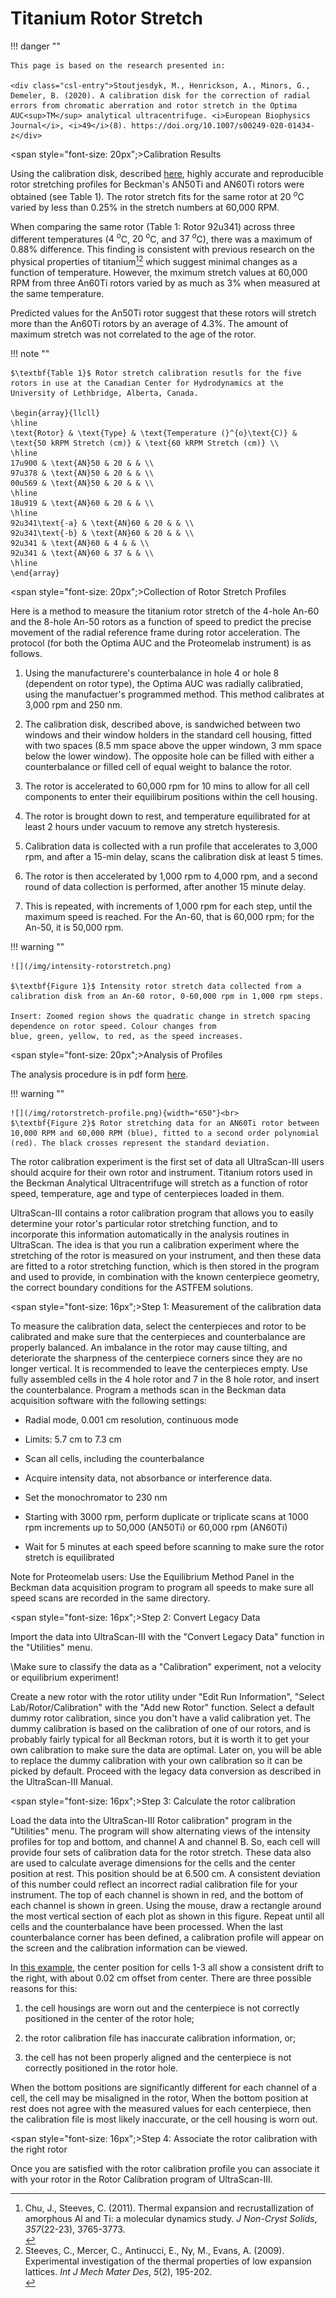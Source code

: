 # Titanium Rotor Stretch

!!! danger ""

    This page is based on the research presented in:
    
    <div class="csl-entry">Stoutjesdyk, M., Henrickson, A., Minors, G., Demeler, B. (2020). A calibration disk for the correction of radial errors from chromatic aberration and rotor stretch in the Optima AUC<sup>TM</sup> analytical ultracentrifuge. <i>European Biophysics Journal</i>, <i>49</i>(8). https://doi.org/10.1007/s00249-020-01434-z</div>

<span style="font-size: 20px";>Calibration Results</span>

Using the calibration disk, described [here](/cal-hard), highly accurate and reproducible rotor stretching profiles for Beckman's AN50Ti and AN60Ti rotors were obtained (see Table 1). The rotor stretch fits for the same rotor at 20$~^{o}$C varied by less than 0.25% in the stretch numbers at 60,000 RPM. 

When comparing the same rotor (Table 1: Rotor 92u341) across three different temperatures ($4~^{o}$C, $20~^{o}$C, and $37~^{o}$C), there was a maximum of 0.88% difference. This finding is consistent with previous research on the physical properties of titanium[^ChuSteeves2011][^Steeves2009] which suggest minimal changes as a function of temperature. However, the mximum stretch values at 60,000 RPM from three An60Ti rotors varied by as much as 3% when measured at the same temperature.

Predicted values for the An50Ti rotor suggest that these rotors will stretch more than the An60Ti rotors by an average of 4.3%. The amount of maximum stretch was not correlated to the age of the rotor.

[^ChuSteeves2011]: <div class="csl-entry">Chu, J., Steeves, C. (2011). Thermal expansion and recrustallization of amorphous Al and Ti: a molecular dynamics study. <i>J Non-Cryst Solids</i>, <i>357</i>(22-23), 3765-3773.</div>

[^Steeves2009]: <div class="csl-entry">Steeves, C., Mercer, C., Antinucci, E., Ny, M., Evans, A. (2009). Experimental investigation of the thermal properties of low expansion lattices. <i>Int J Mech Mater Des</i>, <i>5</i>(2), 195-202.</div>
  
!!! note ""

    $\textbf{Table 1}$ Rotor stretch calibration resutls for the five rotors in use at the Canadian Center for Hydrodynamics at the University of Lethbridge, Alberta, Canada.
    
    \begin{array}{llcll}
    \hline
    \text{Rotor} & \text{Type} & \text{Temperature (}^{o}\text{C)} & \text{50 kRPM Stretch (cm)} & \text{60 kRPM Stretch (cm)} \\
    \hline
    17u900 & \text{AN}50 & 20 & & \\
    97u378 & \text{AN}50 & 20 & & \\
    00u569 & \text{AN}50 & 20 & & \\
    \hline
    18u919 & \text{AN}60 & 20 & & \\
    \hline
    92u341\text{-a} & \text{AN}60 & 20 & & \\
    92u341\text{-b} & \text{AN}60 & 20 & & \\
    92u341 & \text{AN}60 & 4 & & \\
    92u341 & \text{AN}60 & 37 & & \\
    \hline
    \end{array}
    
<span style="font-size: 20px";>Collection of Rotor Stretch Profiles</span>

Here is a method to measure the titanium rotor stretch of the 4-hole An-60 and the 8-hole An-50 rotors as a function of speed to predict the precise movement of the radial reference frame during rotor acceleration. The protocol (for both the Optima AUC and the Proteomelab instrument) is as follows.

1. Using the manufacturere's counterbalance in hole 4 or hole 8 (dependent on rotor type), the Optima AUC was radially calibratied, using the manufactuer's programmed method. This method calibrates at 3,000 rpm and 250 nm.

2. The calibration disk, described above, is sandwiched between two windows and their window holders in the standard cell housing, fitted with two spaces (8.5 mm space above the upper windown, 3 mm space below the lower window). The opposite hole can be filled with either a counterbalance or filled cell of equal weight to balance the rotor.

3. The rotor is accelerated to 60,000 rpm for 10 mins to allow for all cell components to enter their equilibirum positions within the cell housing.

4. The rotor is brought down to rest, and temperature equilibrated for at least 2 hours under vacuum to remove any stretch hysteresis.

5. Calibration data is collected with a run profile that accelerates to 3,000 rpm, and after a 15-min delay, scans the calibration disk at least 5 times.

6. The rotor is then accelerated by 1,000 rpm to 4,000 rpm, and a second round of data collection is performed, after another 15 minute delay.

7. This is repeated, with increments of 1,000 rpm for each step, until the maximum speed is reached. For the An-60, that is 60,000 rpm; for the An-50, it is 50,000 rpm.

!!! warning ""

    ![](/img/intensity-rotorstretch.png) 
    
    $\textbf{Figure 1}$ Intensity rotor stretch data collected from a calibration disk from an An-60 rotor, 0-60,000 rpm in 1,000 rpm steps. 

    Insert: Zoomed region shows the quadratic change in stretch spacing dependence on rotor speed. Colour changes from 
    blue, green, yellow, to red, as the speed increases.
    
<span style="font-size: 20px";>Analysis of Profiles</span>

The analysis procedure is in pdf form [here](/pdf/Documentation/RotorStretchCalibration.pdf).

!!! warning ""
    
    ![](/img/rotorstretch-profile.png){width="650"}<br>
    $\textbf{Figure 2}$ Rotor stretching data for an AN60Ti rotor between 10,000 RPM and 60,000 RPM (blue), fitted to a second order polynomial (red). The black crosses represent the standard deviation.
    
The rotor calibration experiment is the first set of data all UltraScan-III users should acquire for their own rotor and instrument. Titanium rotors used in the Beckman Analytical Ultracentrifuge will stretch as a function of rotor speed, temperature, age and type of centerpieces loaded in them. 

UltraScan-III contains a rotor calibration program that allows you to easily determine your rotor's particular rotor stretching function, and to incorporate this information automatically in the analysis routines in UltraScan. The idea is that you run a calibration experiment where the stretching of the rotor is measured on your instrument, and then these data are fitted to a rotor stretching function, which is then stored in the program and used to provide, in combination with the known centerpiece geometry, the correct boundary conditions for the ASTFEM solutions.

<span style="font-size: 16px";>Step 1: Measurement of the calibration data</span>

To measure the calibration data, select the centerpieces and rotor to be calibrated and make sure that the centerpieces and counterbalance are properly balanced. An imbalance in the rotor may cause tilting, and deteriorate the sharpness of the centerpiece corners since they are no longer vertical. It is recommended to leave the centerpieces empty. Use fully assembled cells in the 4 hole rotor and 7 in the 8 hole rotor, and insert the counterbalance. Program a methods scan in the Beckman data acquisition software with the following settings:

* Radial mode, 0.001 cm resolution, continuous mode

* Limits: 5.7 cm to 7.3 cm

* Scan all cells, including the counterbalance

* Acquire intensity data, not absorbance or interference data.

* Set the monochromator to 230 nm

* Starting with 3000 rpm, perform duplicate or triplicate scans at 1000 rpm increments up to 50,000 (AN50Ti) or 60,000 rpm (AN60Ti)

* Wait for 5 minutes at each speed before scanning to make sure the rotor stretch is equilibrated

Note for Proteomelab users: Use the Equilibrium Method Panel in the Beckman data acquisition program to program all speeds to make sure all speed scans are recorded in the same directory.

<span style="font-size: 16px";>Step 2: Convert Legacy Data</span>

Import the data into UltraScan-III with the "Convert Legacy Data" function in the "Utilities" menu.

\Make sure to classify the data as a "Calibration" experiment, not a velocity or equilibrium experiment! 

Create a new rotor with the rotor utility under "Edit Run Information", "Select Lab/Rotor/Calibration" with the "Add new Rotor" function. Select a default dummy rotor calibration, since you don't have a valid calibration yet. The dummy calibration is based on the calibration of one of our rotors, and is probably fairly typical for all Beckman rotors, but it is worth it to get your own calibration to make sure the data are optimal. Later on, you will be able to replace the dummy calibration with your own calibration so it can be picked by default. Proceed with the legacy data conversion as described in the UltraScan-III Manual.

<span style="font-size: 16px";>Step 3: Calculate the rotor calibration</span>

Load the data into the UltraScan-III Rotor calibration" program in the "Utilities" menu. The program will show alternating views of the intensity profiles for top and bottom, and channel A and channel B. So, each cell will provide four sets of calibration data for the rotor stretch. These data also are used to calculate average dimensions for the cells and the center position at rest. This position should be at 6.500 cm. A consistent deviation of this number could reflect an incorrect radial calibration file for your instrument. The top of each channel is shown in red, and the bottom of each channel is shown in green. Using the mouse, draw a rectangle around the most vertical section of each plot as shown in this figure. Repeat until all cells and the counterbalance have been processed. When the last counterbalance corner has been defined, a calibration profile will appear on the screen and the calibration information can be viewed.
    
In [this example](/pdf/Documentation/RotorStretchExampleReport.pdf), the center position for cells 1-3 all show a consistent drift to the right, with about 0.02 cm offset from center. There are three possible reasons for this:

1. the cell housings are worn out and the centerpiece is not correctly positioned in the center of the rotor hole;

2. the rotor calibration file has inaccurate calibration information, or;

3. the cell has not been properly aligned and the centerpiece is not correctly positioned in the rotor hole.  

When the bottom positions are significantly different for each channel of a cell, the cell may be misaligned in the rotor, When the bottom position at rest does not agree with the measured values for each centerpiece, then the calibration file is most likely inaccurate, or the cell housing is worn out.

<span style="font-size: 16px";>Step 4: Associate the rotor calibration with the right rotor</span>

Once you are satisfied with the rotor calibration profile you can associate it with your rotor in the Rotor Calibration program of UltraScan-III.  
 